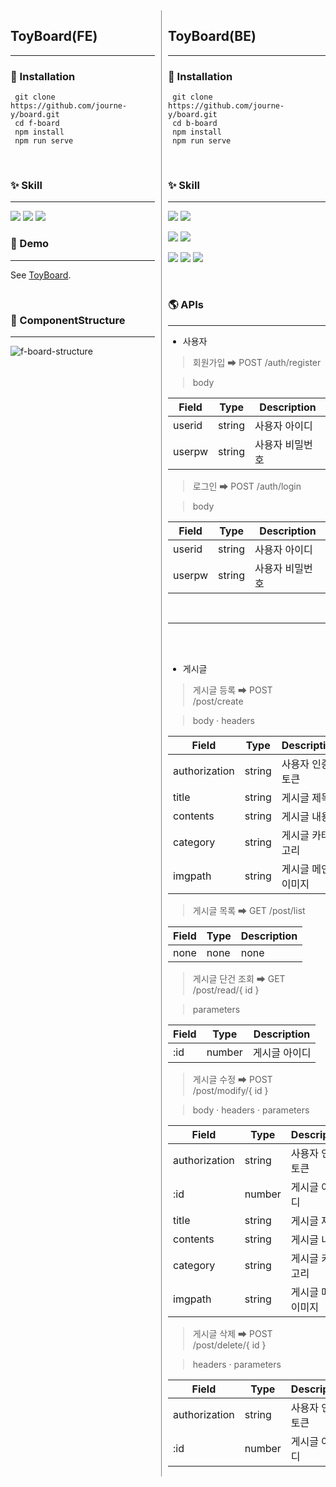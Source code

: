 <div style="width:100%; display:flex;">
<div style="width:50%; flex-grow:1; padding-right:10px; border-right: 1px gray solid;">

## ToyBoard(FE)
- - -
### 🎁 Installation
```
 git clone https://github.com/journe-y/board.git
 cd f-board
 npm install
 npm run serve
```
<br/>

### ✨ Skill

- - -

 <img src="https://img.shields.io/badge/Vue.js-35495E?style=for-the-badge&logo=vue.js&logoColor=4FC08D">

 <img src="https://img.shields.io/badge/Bootstrap-563D7C?style=for-the-badge&logo=bootstrap&logoColor=white">

 <img src="https://img.shields.io/badge/TypeScript-007ACC?style=for-the-badge&logo=typescript&logoColor=white">

<br/>

### 🎈 Demo
- - -
See [ToyBoard](https://journe-y.github.io/board/).

<br/>

### 🧩 ComponentStructure
- - -
![f-board-structure](https://user-images.githubusercontent.com/55824443/156686489-0c80c105-e6bb-462c-945f-0a4f122c3cdd.JPG)


</div>
<div style="width:50%; flex-grow:1; padding-left:10px;">

## ToyBoard(BE)
- - -
### 🎁 Installation
```
 git clone https://github.com/journe-y/board.git
 cd b-board
 npm install
 npm run serve
```
<br/>

### ✨ Skill

- - -
 <img src="https://img.shields.io/badge/Node.js-43853D?style=for-the-badge&logo=node.js&logoColor=white"> <img src="https://img.shields.io/badge/Express.js-404D59?style=for-the-badge">

 <img src="https://img.shields.io/badge/MySQL-00000F?style=for-the-badge&logo=mysql&logoColor=white"> <img src="https://img.shields.io/badge/Sequelize-404D59?style=for-the-badge">

  <img src="https://img.shields.io/badge/Heroku-430098?style=for-the-badge&logo=heroku&logoColor=white"> <img src="https://img.shields.io/badge/ClearDB-404D59?style=for-the-badge"> <img src="https://img.shields.io/badge/Cloudinary-404D59?style=for-the-badge">

<br/>

### 🌎 APIs
- - -
 + 사용자
 > 회원가입 ➡ POST /auth/register

 > body

|Field|Type|Description|
|------|---|---|
|userid|string|사용자 아이디|
|userpw|string|사용자 비밀번호|

> 로그인 ➡ POST /auth/login

> body

|Field|Type|Description|
|------|---|---|
|userid|string|사용자 아이디|
|userpw|string|사용자 비밀번호|
<br/>

- - -
<br/>
<br/>

+ 게시글
> 게시글 등록 ➡ POST /post/create

> body · headers

|Field|Type|Description|
|------|---|---|
|authorization|string|사용자 인증 토큰|
|title|string|게시글 제목|
|contents|string|게시글 내용|
|category|string|게시글 카테고리|
|imgpath|string|게시글 메인 이미지|

> 게시글 목록 ➡ GET /post/list

|Field|Type|Description|
|------|---|---|
|none|none|none|

> 게시글 단건 조회 ➡ GET /post/read/{ id }

> parameters

|Field|Type|Description|
|------|---|---|
|:id|number|게시글 아이디|

> 게시글 수정 ➡ POST /post/modify/{ id }

> body · headers · parameters

|Field|Type|Description|
|------|---|---|
|authorization|string|사용자 인증 토큰|
|:id|number|게시글 아이디|
|title|string|게시글 제목|
|contents|string|게시글 내용|
|category|string|게시글 카테고리|
|imgpath|string|게시글 메인 이미지|

> 게시글 삭제 ➡ POST /post/delete/{ id }

> headers · parameters

|Field|Type|Description|
|------|---|---|
|authorization|string|사용자 인증 토큰|
|:id|number|게시글 아이디|


</div>
</div>